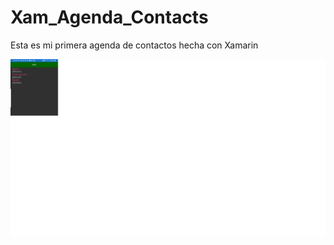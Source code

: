 # Xam_Agenda_Contacts
Esta es mi primera agenda de contactos hecha con Xamarin

![alt text](https://github.com/Steff10740/Xam_Agenda_Contacts/blob/main/addcontact.png)
